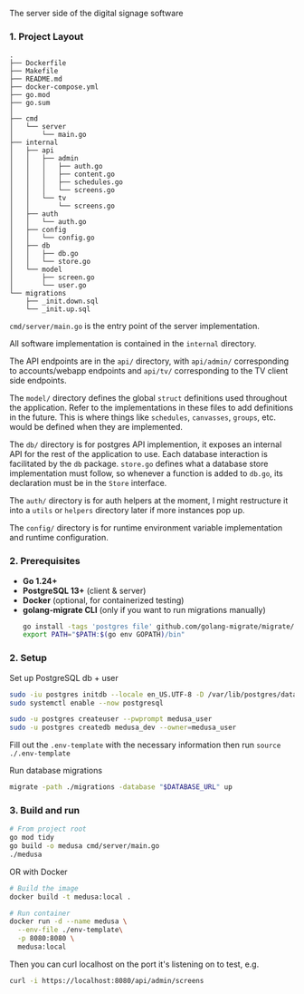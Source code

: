 The server side of the digital signage software

### 1. Project Layout
```
.
├── Dockerfile
├── Makefile
├── README.md
├── docker-compose.yml
├── go.mod
├── go.sum
│   
├── cmd
│   └── server
│       └── main.go
├── internal
│   ├── api
│   │   ├── admin
│   │   │   ├── auth.go
│   │   │   ├── content.go
│   │   │   ├── schedules.go
│   │   │   └── screens.go
│   │   └── tv
│   │       └── screens.go
│   ├── auth
│   │   └── auth.go
│   ├── config
│   │   └── config.go
│   ├── db
│   │   ├── db.go
│   │   └── store.go
│   └── model
│       ├── screen.go
│       └── user.go
└── migrations
    ├── _init.down.sql
    └── _init.up.sql
```

`cmd/server/main.go` is the entry point of the server implementation. 

All software implementation is contained in the `internal` directory.

The API endpoints are in the `api/` directory, with `api/admin/` corresponding to accounts/webapp endpoints and `api/tv/` corresponding to the TV client side endpoints.

The `model/` directory defines the global `struct` definitions used throughout the application. Refer to the implementations in these files to add definitions in the future. 
This is where things like `schedules`, `canvasses`, `groups`, etc. would be defined when they are implemented.

The `db/` directory is for postgres API implemention, it exposes an internal API for the rest of the application to use. Each database interaction is facilitated by the `db` package. 
`store.go` defines what a database store implementation must follow, so whenever a function is added to `db.go`, its declaration must be in the `Store` interface.

The `auth/` directory is for auth helpers at the moment, I might restructure it into a `utils` or `helpers` directory later if more instances pop up.

The `config/` directory is for runtime environment variable implementation and runtime configuration.

### 2. Prerequisites

- **Go 1.24+**  
- **PostgreSQL 13+** (client & server)  
- **Docker** (optional, for containerized testing)  
- **golang-migrate CLI** (only if you want to run migrations manually)  
  ```bash
  go install -tags 'postgres file' github.com/golang-migrate/migrate/v4/cmd/migrate@latest
  export PATH="$PATH:$(go env GOPATH)/bin"

### 2. Setup
Set up PostgreSQL db + user
```bash
sudo -iu postgres initdb --locale en_US.UTF-8 -D /var/lib/postgres/data
sudo systemctl enable --now postgresql

sudo -u postgres createuser --pwprompt medusa_user
sudo -u postgres createdb medusa_dev --owner=medusa_user
```

Fill out the `.env-template` with the necessary information then run `source ./.env-template`

Run database migrations
```bash
migrate -path ./migrations -database "$DATABASE_URL" up
```

### 3. Build and run

```bash
# From project root
go mod tidy
go build -o medusa cmd/server/main.go
./medusa
```

OR with Docker 

```bash
# Build the image
docker build -t medusa:local .

# Run container
docker run -d --name medusa \
  --env-file ./env-template\
  -p 8080:8080 \
  medusa:local
```

Then you can curl localhost on the port it's listening on to test, e.g.
```bash
curl -i https://localhost:8080/api/admin/screens
```
